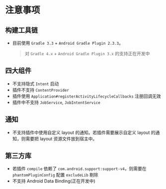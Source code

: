 # 注意事项

## 构建工具链

- 目前使用 `Gradle 3.3` + `Android Gradle Plugin 2.3.3`。
  > 对 `Gradle 4.x` + `Android Gradle Plugin 3.x` 的支持正在开发中

## 四大组件

- 不支持隐式 `Intent` 启动
- 插件不支持 `ContentProvider`
- 插件使用 `Application#registerActivityLifecycleCallbacks` 注册回调无效
- 插件中不支持 `JobService`, `JobIntentService`

## 通知

- 不支持插件中使用自定义 layout 的通知。若插件需要展示自定义 layout 的通知，则需要把 layout 资源文件放到宿主中。

## 第三方库

- 若插件 `compile` 依赖了 `com.android.support:support-v4`，则需要在 `phantomPluginConfig` 配置 `excludeLib` 剔除
- 不支持 Android Data Binding(正在开发中)
